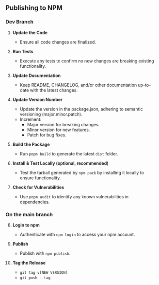 ## Publishing to NPM
### Dev Branch
1. **Update the Code**
   - Ensure all code changes are finalized.

2. **Run Tests**
   - Execute any tests to confirm no new changes are breaking existing functionality.

3. **Update Documentation**
   - Keep README, CHANGELOG, and/or other documentation up-to-date with the latest changes.

4. **Update Version Number**
   - Update the version in the package.json, adhering to semantic versioning (major.minor.patch).
   - Increment:
     - Major version for breaking changes.
     - Minor version for new features.
     - Patch for bug fixes.

5. **Build the Package**
   - Run `pnpm build` to generate the latest `dist` folder.

6. **Install & Test Locally (optional, recommended)**
   - Test the tarball generated by `npm pack` by installing it locally to ensure functionality.

7. **Check for Vulnerabilities**
   - Use `pnpm audit` to identify any known vulnerabilities in dependencies.
   
### On the main branch

8. **Login to npm**
    - Authenticate with `npm login` to access your npm account.

9. **Publish**
    - Publish with `npm publish`.

10. **Tag the Release**
    - `git tag v[NEW VERSION]`
    - `git push --tag`
